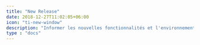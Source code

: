 ```yaml
---
title: "New Release"
date: 2018-12-27T11:02:05+06:00
icon: "ti-new-window"
description: "Informer les nouvelles fonctionnalités et l'environnement de la nouvelle version du système d'exploitation."
type : "docs"
---
```

